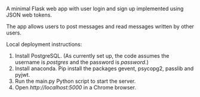 A minimal Flask web app with user login and sign up implemented using JSON web tokens.

The app allows users to post messages and read messages written by other users.

Local deployment instructions:
1) Install PostgreSQL. (As currently set up, the code assumes the username is *postgres* and the password is *password*.)
2) Install anaconda. Pip install the packages gevent, psycopg2, passlib and pyjwt.
3) Run the main.py Python script to start the server.
4) Open *http://localhost:5000* in a Chrome browser.
